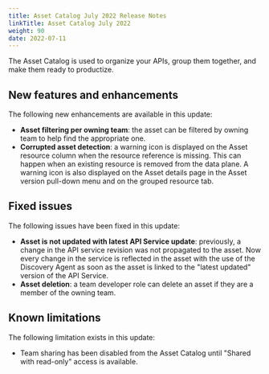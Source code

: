 ```yaml
---
title: Asset Catalog July 2022 Release Notes
linkTitle: Asset Catalog July 2022
weight: 90
date: 2022-07-11
---
```


The Asset Catalog is used to organize your APIs, group them together, and make them ready to productize.

## New features and enhancements

The following new enhancements are available in this update:

* **Asset filtering per owning team**: the asset can be filtered by owning team to help find the appropriate one.
* **Corrupted asset detection**: a warning icon is displayed on the Asset resource column when the resource reference is missing. This can happen when an existing resource is removed from the data plane. A warning icon is also displayed on the Asset details page in the Asset version pull-down menu and on the grouped resource tab.

## Fixed issues

The following issues have been fixed in this update:

* **Asset is not updated with latest API Service update**: previously, a change in the API service revision was not propagated to the asset. Now every change in the service is reflected in the asset with the use of the Discovery Agent as soon as the asset is linked to the "latest updated" version of the API Service.
* **Asset deletion**: a team developer role can delete an asset if they are a member of the owning team.

## Known limitations

The following limitation exists in this update:

* Team sharing has been disabled from the Asset Catalog until "Shared with read-only" access is available.
